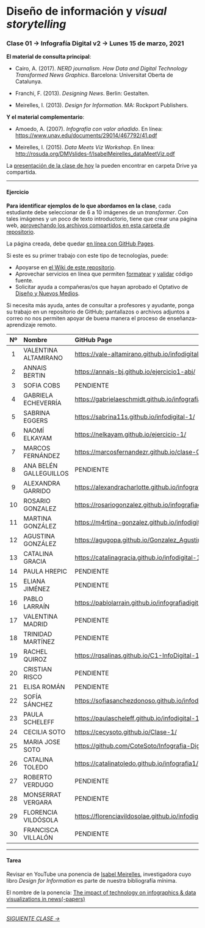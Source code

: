 # Diseño de información y *visual storytelling*

### Clase 01 → Infografía Digital v2 → Lunes 15 de marzo, 2021

**El material de consulta principal**:
 
- Cairo, A. (2017). *NERD journalism. How Data and Digital Technology Transformed News Graphics*. Barcelona: Universitat Oberta de Catalunya.

- Franchi, F. (2013). *Designing News*. Berlin: Gestalten.

- Meirelles, I. (2013). *Design for Information*. MA: Rockport Publishers.

**Y el material complementario**:

- Amoedo, A. (2007). *Infografía con valor añadido*. En línea: https://www.unav.edu/documents/29014/467792/41.pdf 

- Meirelles, I. (2015). *Data Meets Viz Workshop*. En línea: http://rosuda.org/DMVslides-f/IsabelMeirelles_dataMeetViz.pdf

La [presentación de la clase de hoy](https://docs.google.com/presentation/d/1j5rebTgSjs-YujZl2FtuM5mGCjnl-ABb6zsDhUxTCkE/edit?usp=sharing) la pueden encontrar en carpeta Drive ya compartida.

- - - - - - - 

#### Ejercicio

**Para identificar ejemplos de lo que abordamos en la clase**, cada estudiante debe seleccionar de 6 a 10 imágenes de un *transformer*. Con tales imágenes y un poco de texto introductorio, tiene que crear una página web, [aprovechando los archivos compartidos en esta carpeta de repositorio](https://profesorfaco.github.io/dno075-2021-1/clase-01/). 

La página creada, debe quedar [en línea con GitHub Pages](https://docs.github.com/es/github/working-with-github-pages/configuring-a-publishing-source-for-your-github-pages-site).

Si este es su primer trabajo con este tipo de tecnologías, puede:

- Apoyarse en [el Wiki de este repositorio](https://github.com/profesorfaco/dno075-2021-1/wiki). 
- Aprovechar servicios en línea que permiten [formatear](https://webformatter.com/html) y [validar](https://validator.w3.org/) código fuente.
- Solicitar ayuda a compañeras/os que hayan aprobado el Optativo de [Diseño y Nuevos Medios](https://github.com/profesorfaco/dno037-2020/).

Si necesita más ayuda, antes de consultar a profesores y ayudante, ponga su trabajo en un repositorio de GitHub; pantallazos o archivos adjuntos a correo no nos permiten apoyar de buena manera el proceso de enseñanza-aprendizaje remoto.

| Nº | Nombre  | GitHub Page |
|:---:|:--------|:-------------|
| 1 | VALENTINA ALTAMIRANO | 	https://vale-altamirano.github.io/infodigital-clase1/ |
| 2 | ANNAIS BERTIN	| https://annais-bj.github.io/ejercicio1-abj/ |
| 3 | SOFIA COBS | PENDIENTE |
| 4 | GABRIELA ECHEVERRÍA	| https://gabrielaeschmidt.github.io/infografia.digital-1/ |
| 5 | SABRINA EGGERS	 | https://sabrina11s.github.io/infodigital-1/ | 
| 6 | NAOMÍ ELKAYAM |	 https://nelkayam.github.io/ejercicio-1/ |
| 7 | MARCOS FERNÁNDEZ | https://marcosfernandezr.github.io/clase-01/ |
| 8 | ANA BELÉN GALLEGUILLOS |	 PENDIENTE | 
| 9 | ALEXANDRA GARRIDO | https://alexandracharlotte.github.io/infografiadigital-clase1/ | 
| 10 | ROSARIO GONZALEZ | https://rosariogonzalez.github.io/infografiadigital-1/ |		
| 11 | MARTINA GONZÁLEZ | https://m4rtina-gonzalez.github.io/infodigital-1/ |
| 12 | AGUSTINA GONZÁLEZ	 | https://agugopa.github.io/Gonzalez_Agustina_trabajo_en_clases_1/ | 
| 13 | CATALINA GRACIA | https://catalinagracia.github.io/infodigital-1/ |
| 14 | PAULA HREPIC | PENDIENTE | 		
| 15 | ELIANA JIMÉNEZ | PENDIENTE | 
| 16 | PABLO LARRAÍN | https://pablolarrain.github.io/infografiadigital01/ | 
| 17 | VALENTINA MADRID | PENDIENTE |  
| 18 | TRINIDAD MARTÍNEZ | PENDIENTE |  
| 19 | RACHEL QUIROZ | https://rqsalinas.github.io/C1-InfoDigital-15.03.2021/ | 
| 20 | CRISTIAN RISCO | PENDIENTE |  	
| 21 | ELISA ROMÁN | PENDIENTE |  
| 22 | SOFÍA SÁNCHEZ | https://sofiasanchezdonoso.github.io/infodigital1/ |
| 23 | PAULA SCHELEFF	| https://paulascheleff.github.io/infodigital-1/ |  	
| 24 | CECILIA SOTO	| https://cecysoto.github.io/Clase-1/ |
| 25 | MARIA JOSE SOTO	| https://github.com/CoteSoto/Infografia-Digital-01 |
| 26 | CATALINA TOLEDO | https://catalinatoledo.github.io/infografia1/ |
| 27 | ROBERTO VERDUGO | PENDIENTE |  
| 28 | MONSERRAT VERGARA | PENDIENTE |  	
| 29 | FLORENCIA VILDÓSOLA | https://florenciavildosolae.github.io/infodigital1/ | 
| 30 | FRANCISCA VILLALÓN | PENDIENTE |  

- - - - - - - 

#### Tarea

Revisar en YouTube una ponencia de [Isabel Meirelles](http://isabelmeirelles.com/), investigadora cuyo libro *Design for Information* es parte de nuestra bibliografía mínima.

El nombre de la ponencia: [The impact of technology on infographics & data visualizations in news(-papers)](https://youtu.be/Nb0HfCj1C7Q)

- - - - - - -

###### [SIGUIENTE CLASE →](https://github.com/profesorfaco/dno075-2021-1/tree/main/clase-02)
